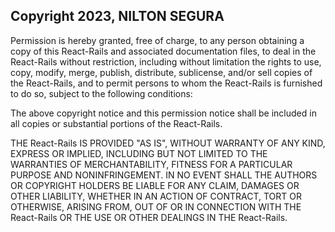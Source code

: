 ## Copyright 2023, NILTON SEGURA

Permission is hereby granted, free of charge, to any person obtaining a copy of this React-Rails and associated documentation files, to deal in the React-Rails without restriction, including without limitation the rights to use, copy, modify, merge, publish, distribute, sublicense, and/or sell copies of the React-Rails, and to permit persons to whom the React-Rails is furnished to do so, subject to the following conditions:

The above copyright notice and this permission notice shall be included in all copies or substantial portions of the React-Rails.

THE React-Rails IS PROVIDED "AS IS", WITHOUT WARRANTY OF ANY KIND, EXPRESS OR IMPLIED, INCLUDING BUT NOT LIMITED TO THE WARRANTIES OF MERCHANTABILITY, FITNESS FOR A PARTICULAR PURPOSE AND NONINFRINGEMENT. IN NO EVENT SHALL THE AUTHORS OR COPYRIGHT HOLDERS BE LIABLE FOR ANY CLAIM, DAMAGES OR OTHER LIABILITY, WHETHER IN AN ACTION OF CONTRACT, TORT OR OTHERWISE, ARISING FROM, OUT OF OR IN CONNECTION WITH THE React-Rails OR THE USE OR OTHER DEALINGS IN THE React-Rails.
